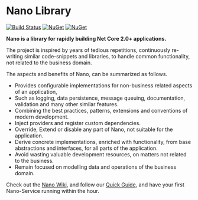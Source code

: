 # Nano Library
[![Build Status](https://travis-ci.org/vivet/Nano.Library.svg?branch=master)](https://travis-ci.org/vivet/Nano.Library)
[![NuGet](https://img.shields.io/nuget/dt/NanoCore.svg)](https://www.nuget.org/packages/NanoCore/)
[![NuGet](https://img.shields.io/nuget/v/NanoCore.svg)](https://www.nuget.org/packages/NanoCore/)

**Nano is a library for rapidly building Net Core 2.0+ applications.**  

The project is inspired by years of tedious repetitions, continuously re-writing similar code-snippets and libraries, to handle common functionality, not related to the business domain.  

The aspects and benefits of Nano, can be summarized as follows.
* Provides configurable implementations for non-business related aspects of an application, 
* Such as logging, data persistence, message queuing, documentation, validation and many other similar features. 
* Combining the best practices, patterns, extensions and conventions of modern development. 
* Inject providers and register custom dependencies.
* Override, Extend or disable any part of Nano, not suitable for the application. 
* Derive concrete implementations, enriched with functionality, from base abstractions and interfaces, for all parts of the application.  
* Avoid wasting valuable development resources, on matters not related to the business.
* Remain focused on modelling data and operations of the business domain.

Check out the [Nano Wiki](https://github.com/Nano-Services/Nano/wiki), and follow our [Quick Guide](https://github.com/Nano-Services/Nano/wiki/Quick-Guide), and have your first Nano-Service running within the hour.

